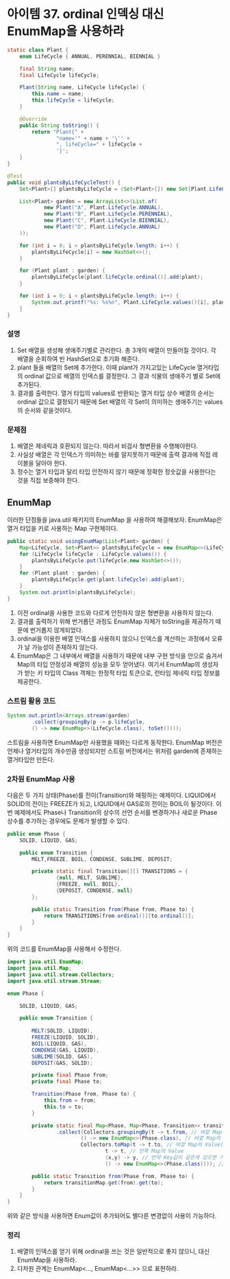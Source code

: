 # 아이템 37. ordinal 인덱싱 대신 EnumMap을 사용하라

~~~Java
static class Plant {
    enum LifeCycle { ANNUAL, PERENNIAL, BIENNIAL }

    final String name;
    final LifeCycle lifeCycle;

    Plant(String name, LifeCycle lifeCycle) {
        this.name = name;
        this.lifeCycle = lifeCycle;
    }

    @Override
    public String toString() {
        return "Plant{" +
                "name='" + name + '\'' +
                ", lifeCycle=" + lifeCycle +
                '}';
    }
}

@Test
public void plantsByLifeCycleTest() {
    Set<Plant>[] plantsByLifeCycle = (Set<Plant>[]) new Set[Plant.LifeCycle.values().length];

    List<Plant> garden = new ArrayList<>(List.of(
            new Plant("A", Plant.LifeCycle.ANNUAL),
            new Plant("B", Plant.LifeCycle.PERENNIAL),
            new Plant("C", Plant.LifeCycle.BIENNIAL),
            new Plant("D", Plant.LifeCycle.ANNUAL)
    ));

    for (int i = 0; i < plantsByLifeCycle.length; i++) {
        plantsByLifeCycle[i] = new HashSet<>();
    }

    for (Plant plant : garden) {
        plantsByLifeCycle[plant.lifeCycle.ordinal()].add(plant);
    }

    for (int i = 0; i < plantsByLifeCycle.length; i++) {
        System.out.printf("%s: %s%n", Plant.LifeCycle.values()[i], plantsByLifeCycle[i]);
    }
}
~~~
### 설명
1. Set 배열을 생성해 생애주기별로 관리한다. 총 3개의 배열이 만들어질 것이다. 각 배열을 순회하여 빈 HashSet으로 초기화 해준다.
2. plant 들을 배열의 Set에 추가한다. 이때 plant가 가지고있는 LifeCycle 열거타입의 ordinal 값으로 배열의 인덱스를 결정한다. 그 결과 식물의 생애주기 별로 Set에 추가된다.
3. 결과를 출력한다. 열거 타입의 values로 반환되는 열거 타입 상수 배열의 순서는 ordinal 값으로 결정되기 때문에 Set 배열의 각 Set이 의미하는 생애주기는 values의 순서와 같을것이다.

### 문제점
1. 배열은 제네릭과 호환되지 않는다. 따라서 비검사 형변환을 수행해야한다.
2. 사실상 배열은 각 인덱스가 의미하는 바를 알지못하기 때문에 출력 결과에 직접 레이블을 달아야 한다.
3. 정수는 열거 타입과 달리 타입 안전하지 않기 때문에 정확한 정숫값을 사용한다는 것을 직접 보증해야 한다.

## EnumMap
이러한 단점들을 java.util 패키지의 EnumMap 을 사용하여 해결해보자. EnumMap은 열거 타입을 키로 사용하는 Map 구현체이다.

~~~Java
public static void usingEnumMap(List<Plant> garden) {
    Map<LifeCycle, Set<Plant>> plantsByLifeCycle = new EnumMap<>(LifeCycle.class);
    for (LifeCycle lifeCycle : LifeCycle.values()) {
        plantsByLifeCycle.put(lifeCycle,new HashSet<>());
    }
    for (Plant plant : garden) {
        plantsByLifeCycle.get(plant.lifeCycle).add(plant);
    }
    System.out.println(plantsByLifeCycle);
}
~~~
1. 이전 ordinal을 사용한 코드와 다르게 안전하지 않은 형변환을 사용하지 않는다.
2. 결과를 출력하기 위해 번거롭던 과정도 EnumMap 자체가 toString을 제공하기 때문에 번거롭지 않게되었다.
3. ordinal을 이용한 배열 인덱스를 사용하지 않으니 인덱스를 계산하는 과정에서 오류가 날 가능성이 존재하지 않는다.
4. EnumMap은 그 내부에서 배열을 사용하기 때문에 내부 구현 방식을 안으로 숨겨서 Map의 타입 안정성과 배열의 성능을 모두 얻어냈다.
여기서 EnumMap의 생성자가 받는 키 타입의 Class 객체는 한정적 타입 토큰으로, 런타임 제네릭 타입 정보를 제공한다.

### 스트림 활용 코드
~~~Java
System.out.println(Arrays.stream(garden)
        .collect(groupingBy(p -> p.lifeCycle,
        () -> new EnumMap<>(LifeCycle.class), toSet())));
~~~
스트림을 사용하면 EnumMap만 사용했을 때와는 다르게 동작한다.
EnumMap 버전은 언제나 열거타입의 개수만큼 생성되지만 스트림 버전에서는 위처럼 garden에 존재하는 열거타입만 만든다.

### 2차원 EnumMap 사용
다음은 두 가지 상태(Phase)를 전이(Transition)와 매핑하는 예제이다. 
LIQUID에서 SOLID의 전이는 FREEZE가 되고, LIQUID에서 GAS로의 전이는 BOIL이 될것이다.
이번 예제에서도 Phase나 Transition의 상수의 선언 순서를 변경하거나 새로운 Phase 상수를 추가하는 경우에도 문제가 발생할 수 있다.
~~~Java
public enum Phase {
    SOLID, LIQUID, GAS;

    public enum Transition {
        MELT,FREEZE, BOIL, CONDENSE, SUBLIME, DEPOSIT;

        private static final Transition[][] TRANSITIONS = {
                {null, MELT, SUBLIME},
                {FREEZE, null, BOIL},
                {DEPOSIT, CONDENSE, null}
        };

        public static Transition from(Phase from, Phase to) {
            return TRANSITIONS[from.ordinal()][to.ordinal()];
        }
    }
}
~~~
위의 코드를 EnumMap을 사용해서 수정한다.
~~~Java
import java.util.EnumMap;
import java.util.Map;
import java.util.stream.Collectors;
import java.util.stream.Stream;

enum Phase {

    SOLID, LIQUID, GAS;

    public enum Transition {
        
        MELT(SOLID, LIQUID),
        FREEZE(LIQUID, SOLID),
        BOIL(LIQUID, GAS),
        CONDENSE(GAS, LIQUID),
        SUBLIME(SOLID, GAS),
        DEPOSIT(GAS, SOLID);

        private final Phase from;
        private final Phase to;

        Transition(Phase from, Phase to) {
            this.from = from;
            this.to = to;
        }

        private static final Map<Phase, Map<Phase, Transition>> transitionMap = Stream.of(values())
                .collect(Collectors.groupingBy(t -> t.from, // 바깥 Map의 Key
                        () -> new EnumMap<>(Phase.class), // 바깥 Map의 구현체
                        Collectors.toMap(t -> t.to, // 바깥 Map의 Value(Map으로), 안쪽 Map의 Key
                                t -> t, // 안쪽 Map의 Value
                                (x,y) -> y, // 만약 Key값이 같은게 있으면 기존것을 사용할지 새로운 것을 사용할지
                                () -> new EnumMap<>(Phase.class)))); // 안쪽 Map의 구현체;

        public static Transition from(Phase from, Phase to) {
            return transitionMap.get(from).get(to);
        }
    }
}
~~~
위와 같은 방식을 사용하면 Enum값이 추가되어도 별다른 변경없이 사용이 가능하다.

### 정리
1. 배열의 인덱스를 얻기 위해 ordinal을 쓰는 것은 일반적으로 좋지 않으니, 대신 EnumMap을 사용하라. 
2. 다차원 관계는 EnumMap<..., EnumMap<...>> 으로 표현하라.
